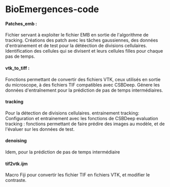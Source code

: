 # BioEmergences-code

#### Patches_emb :
Fichier servant à exploiter le fichier EMB en sortie de l'algorithme de tracking. Créations des patch avec les tâches gaussiennes, des données d'entrainement et de test pour la détéection de divisions cellulaires. Identification des cellules qui se divisent et leurs cellules filles pour chaque pas de temps.

#### vtk_to_tiff : 
Fonctions permettant de convertir des fichiers VTK, ceux utilisés en sortie du microscope, à des fichiers TIF compatibles avec CSBDeep. Génere les données
              d'entraînement pour la prédiction de pas de temps intermédiaires.

#### tracking
Pour la détection de divisions cellulaires.
entrainement tracking: Configuration et entrainement avec les fonctions de CSBDeep
evaluation tracking : fonctions permettant de faire prédire des images au modèle, et de l'évaluer sur les données de test.

#### denoising
Idem, pour la prédiction de pas de temps intermédiaire

#### tif2vtk.ijm
Macro Fiji pour convertir les fichier TIF en fichiers VTK, et modifier le contraste.
